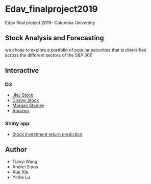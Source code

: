# Edav_finalproject2019
Edav final project 2019- Columbia University


## Stock Analysis and Forecasting

we chose to explore a portfolio of popular securities that is diversified across the different sectors of the S&P 500

## Interactive

### D3
* [JNJ Stock](http://bl.ocks.org/yil479/a962d9785e42ea54aa2edf6a4dbf0ddf/28a78c1124bddec879b07195a0969bbbc13fcbd6) 
* [Disney Stock](http://bl.ocks.org/yil479/1ba241943d1fe1db71921adea7ff9d2e/cca58453ee6044a3a76d138585fb4c3e28525a36)
* [Morgan Stanley](http://bl.ocks.org/yil479/9014305de696c2392ddd4e78488fdc38/947770a2019c5628d208a670281d1b30bab55b6e)
* [Amazon](http://bl.ocks.org/yil479/9053e30eb305017afbbd0cde19a547c4/802157dc4471151c6156391b124ba0f5400e798d)

### Shiny app
* [Stock investment return prediction](https://yil479.shinyapps.io/123123/)


## Author

* Tianyi Wang
* Andrei Sipos
* Xue Xia
* Yinhe Lu
